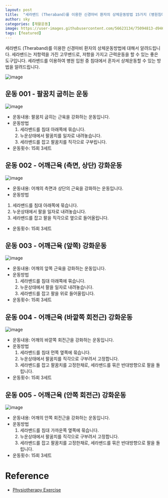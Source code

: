 ```yaml
---
layout: post
title:  "세라밴드 (Theraband)를 이용한 신경마비 환자의 상체운동방법 15가지 (병원침대편)"
author: sky
categories: [재활운동]
image: https://user-images.githubusercontent.com/56623134/75094813-d9462480-55d1-11ea-9e26-1d623239fdb2.png
tags: [featured]
---
```


세라밴드 (Theraband)를 이용한 신경마비 환자의 상체운동방법에 대해서 알려드립니다.
세라밴드는 저항력을 가진 고무밴드로, 저항을 가지고 근력운동을 할 수 있는 좋은 도구입니다.
세라밴드를 이용하여 병원 입원 중 침대에서 혼자서 상체운동할 수 있는 방법을 알려드립니다.

![image](https://user-images.githubusercontent.com/56623134/75094799-c59abe00-55d1-11ea-83d0-546f9cd53823.png)

## 운동 001 - 팔꿈치 굽히는 운동

![image](https://user-images.githubusercontent.com/56623134/75094912-de57a380-55d2-11ea-9b78-6fa2992beb98.png)

- 운동내용: 팔꿈치 굽히는 근육을 강화하는 운동입니다.
- 운동방법
  1) 세라밴드를 침대 아래쪽에 묶습니다.
  2) 누운상태에서 팔꿈치를 일자로 내려놓습니다.
  3) 세라밴드를 잡고 팔꿈치를 직각으로 구부립니다.
- 운동횟수: 15회 3세트
 
 
## 운동 002 - 어깨근육 (측면, 상단) 강화운동

![image](https://user-images.githubusercontent.com/56623134/75094959-40b0a400-55d3-11ea-90f3-66fc6f4f9717.png)

- 운동내용: 어깨의 측면과 상단의 근육을 강화하는 운동입니다.
- 운동방법
 1) 세라밴드를 침대 아래쪽에 묶습니다.
 2) 누운상태에서 팔을 일자로 내려놓습니다.
 3) 세라밴드를 잡고 팔을 직각으로 옆으로 들어올립니다.
- 운동횟수: 15회 3세트

## 운동 003 - 어깨근육 (앞쪽) 강화운동

![image](https://user-images.githubusercontent.com/56623134/75095050-57a3c600-55d4-11ea-9f72-28737cc28b9e.png)

- 운동내용: 어깨의 앞쪽 근육을 강화하는 운동입니다.
- 운동방법
  1) 세라밴드를 침대 아래쪽에 묶습니다.
  2) 누운상태에서 팔을 일자로 내려놓습니다.
  3) 세라밴드를 잡고 팔을 위로 들어올립니다.
- 운동횟수: 15회 3세트

## 운동 004 - 어깨근육 (바깥쪽 회전근) 강화운동

![image](https://user-images.githubusercontent.com/56623134/75094996-c7658100-55d3-11ea-8d75-c802e8b8a5b4.png)

- 운동내용: 어깨의 바깥쪽 회전근을 강화하는 운동입니다.
- 운동방법
  1) 세라밴드를 침대 먼쪽 옆쪽에 묶습니다.
  2) 누운상태에서 팔꿈치를 직각으로 구부려서 고정합니다.
  3) 세라밴드를 잡고 팔꿈치를 고정한채로, 세라밴드를 묶은 반대방향으로 팔을 돌립니다.
- 운동횟수: 15회 3세트


## 운동 005 - 어깨근육 (안쪽 회전근) 강화운동

![image](https://user-images.githubusercontent.com/56623134/75095059-7b670c00-55d4-11ea-9828-be47a531644d.png)

- 운동내용: 어깨의 안쪽 회전근을 강화하는 운동입니다.
- 운동방법
  1) 세라밴드를 침대 가까운쪽 옆쪽에 묶습니다.
  2) 누운상태에서 팔꿈치를 직각으로 구부려서 고정합니다.
  3) 세라밴드를 잡고 팔꿈치를 고정한채로, 세라밴드를 묶은 반대방향으로 팔을 돌립니다.
- 운동횟수: 15회 3세트


# Reference
- [Physiotherapy Exercise](https://www.physiotherapyexercises.com/)
